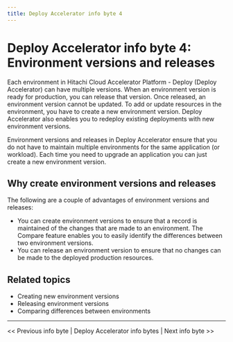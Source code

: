 ```yaml
---
title: Deploy Accelerator info byte 4
---
```


# <a id="info-04" name="info-04"></a> Deploy Accelerator info byte 4: Environment versions and releases

Each environment in Hitachi Cloud Accelerator Platform - Deploy (Deploy Accelerator) can have multiple versions. When an environment version is ready for production, you can release that version. Once released, an environment version cannot be updated. To add or update resources in the environment, you have to create a new environment version. Deploy Accelerator also enables you to redeploy existing deployments with new environment versions.<br>

Environment versions and releases in Deploy Accelerator ensure that you do not have to maintain multiple environments for the same application (or workload). Each time you need to upgrade an application you can just create a new environment version.

## Why create environment versions and releases

The following are a couple of advantages of environment versions and releases:

- You can create environment versions to ensure that a record is maintained of the changes that are made to an environment.
  The Compare feature enables you to easily identify the differences between two environment versions.
- You can release an environment version to ensure that no changes can be made to the deployed production resources.

## Related topics

- <a href="" ui-sref="rean-platform-docs.accelerator({viewAccelerator: 'rean-deploy', viewPage: 'deploy-and-manage-environments', viewSection: 'env-version'})" style="text-decoration:none">Creating new environment versions</a>
- <a href="" ui-sref="rean-platform-docs.accelerator({viewAccelerator: 'rean-deploy', viewPage: 'deploy-and-manage-environments', viewSection: 'version-release'})" style="text-decoration:none">Releasing environment versions</a>
- <a href="" ui-sref="rean-platform-docs.accelerator({viewAccelerator: 'rean-deploy', viewPage: 'deploy-and-manage-environments', viewSection: 'compare'})" style="text-decoration:none">Comparing differences between environments</a>



------

<a href="" ui-sref="rean-platform-docs.accelerator({viewAccelerator: 'rean-deploy-infobytes', viewPage: 'info03', viewSection: ''})" style="text-decoration:none"><< Previous info byte</a> | <a href="" ui-sref="rean-platform-docs.accelerator({viewAccelerator: 'rean-deploy-infobytes', viewPage: 'info', viewSection: ''})" style="text-decoration:none">Deploy Accelerator info bytes</a> | <a href="" ui-sref="rean-platform-docs.accelerator({viewAccelerator: 'rean-deploy-infobytes', viewPage: 'info05', viewSection: ''})" style="text-decoration:none">Next info byte >></a>
